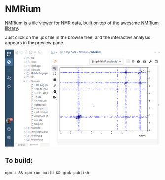# NMRium

NMRium is a file viewer for NMR data, built on top of the awesome 
[NMRium library](https://github.com/cheminfo/nmrium). 

Just click on the .jdx file in the browse tree, and the
interactive analysis appears in the preview pane.

![](nmrium.png)

## To build:

```
npm i && npm run build && grok publish
```